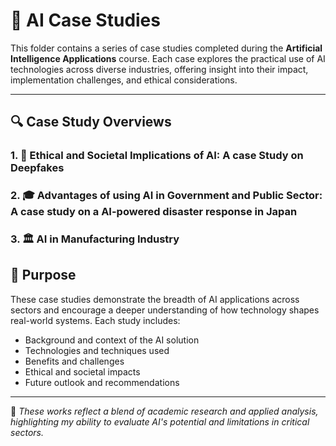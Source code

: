 
# 📘 AI Case Studies

This folder contains a series of case studies completed during the **Artificial Intelligence Applications** course. Each case explores the practical use of AI technologies across diverse industries, offering insight into their impact, implementation challenges, and ethical considerations.

---

## 🔍 Case Study Overviews

### 1. 🏦 Ethical and Societal Implications of AI: A case Study on Deepfakes

### 2. 🎓 Advantages of using AI in Government and Public Sector: A case study on a AI-powered disaster response in Japan 

### 3. 🏛️ AI in Manufacturing Industry 



## 🎯 Purpose

These case studies demonstrate the breadth of AI applications across sectors and encourage a deeper understanding of how technology shapes real-world systems. Each study includes:

- Background and context of the AI solution
- Technologies and techniques used
- Benefits and challenges
- Ethical and societal impacts
- Future outlook and recommendations

---

📌 *These works reflect a blend of academic research and applied analysis, highlighting my ability to evaluate AI's potential and limitations in critical sectors.*
